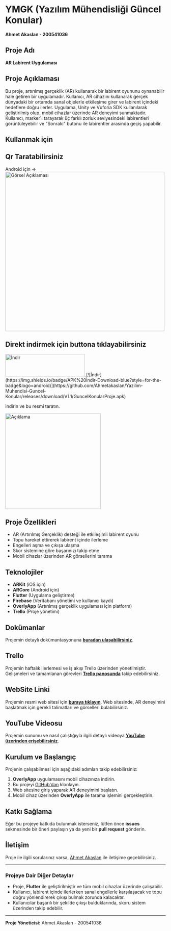 # YMGK (Yazılım Mühendisliği Güncel Konular)

**Ahmet Akaslan - 200541036**

## Proje Adı
**AR Labirent Uygulaması**

## Proje Açıklaması
Bu proje, artırılmış gerçeklik (AR) kullanarak bir labirent oyununu oynanabilir hale getiren bir uygulamadır. Kullanıcı, AR cihazını kullanarak gerçek dünyadaki bir ortamda sanal objelerle etkileşime girer ve labirent içindeki hedeflere doğru ilerler. Uygulama, Unity ve Vuforia SDK kullanılarak geliştirilmiş olup, mobil cihazlar üzerinde AR deneyimi sunmaktadır. Kullanıcı, marker'ı tarayarak üç farklı zorluk seviyesindeki labirentleri görüntüleyebilir ve "Sonraki" butonu ile labirentler arasında geçiş yapabilir.

## Kullanmak için
## Qr Taratabilirsiniz
Android için => 
<img src="https://github.com/user-attachments/assets/60c6121d-293b-4366-ba83-f87ddc127c93" width="500" height="500" alt="Görsel Açıklaması">

## Direkt indirmek için buttona tıklayabilirsiniz
<a href="https://github.com/Ahmetakaslan/Yazilim-Muhendisi-Guncel-Konular/releases/download/V1.1/GuncelKonularProje.apk">
    <img src="https://img.shields.io/badge/APK%20İndir-Download-blue?style=for-the-badge&logo=android" alt="İndir" width="250" height="70">
</a>
[![İndir](https://img.shields.io/badge/APK%20İndir-Download-blue?style=for-the-badge&logo=android)](https://github.com/Ahmetakaslan/Yazilim-Muhendisi-Guncel-Konular/releases/download/V1.1/GuncelKonularProje.apk)


indirin ve bu resmi taratın.

<img src="https://github.com/user-attachments/assets/fc78d0d5-2580-4541-886e-00a33f1b122f" alt="Açıklama" width="300" height="300">


## Proje Özellikleri
- AR (Artırılmış Gerçeklik) desteği ile etkileşimli labirent oyunu
- Topu hareket ettirerek labirent içinde ilerleme
- Engelleri aşma ve çıkışa ulaşma
- Skor sistemine göre başarınızı takip etme
- Mobil cihazlar üzerinden AR görsellerini tarama

## Teknolojiler
- **ARKit** (iOS için)
- **ARCore** (Android için)
- **Flutter** (Uygulama geliştirme)
- **Firebase** (Veritabanı yönetimi ve kullanıcı kaydı)
- **OverlyApp** (Artırılmış gerçeklik uygulaması için platform)
- **Trello** (Proje yönetimi)

## Dokümanlar
Projemin detaylı dokümantasyonuna [**buradan ulaşabilirsiniz**]([https://example.com/docs](https://github.com/Ahmetakaslan/Yazilim-Muhendisi-Guncel-Konular/tree/main/Belgeler)).  

## Trello
Projemin haftalık ilerlemesi ve iş akışı Trello üzerinden yönetilmiştir. Gelişmeleri ve tamamlanan görevleri [**Trello panosunda**](https://trello.com/b/9bb7XvRJ/yazilim-muhendisi-guncel-konular) takip edebilirsiniz.

## WebSite Linki
Projemin resmi web sitesi için [**buraya tıklayın**](https://ahmetakaslan.github.io/Yazilim-Muhendisi-Guncel-Konular/). Web sitesinde, AR deneyimini başlatmak için gerekli talimatları ve görselleri bulabilirsiniz.

## YouTube Videosu
Projemin sunumu ve nasıl çalıştığıyla ilgili detaylı videoya [**YouTube üzerinden erişebilirsiniz**](https://www.youtube.com/watch?si=pj_XqYPQL-97v1F0&v=8j0f-Hf6O7s&feature=youtu.be).

## Kurulum ve Başlangıç
Projenin çalışabilmesi için aşağıdaki adımları takip edebilirsiniz:

1. **OverlyApp** uygulamasını mobil cihazınıza indirin.
2. Bu projeyi [GitHub'dan](https://github.com/ahmetakaslan/ARLabirentUygulaması) klonlayın.
3. Web sitesine giriş yaparak AR deneyimini başlatın.
4. Mobil cihaz üzerinden **OverlyApp** ile tarama işlemini gerçekleştirin.

## Katkı Sağlama
Eğer bu projeye katkıda bulunmak isterseniz, lütfen önce **issues** sekmesinde bir öneri paylaşın ya da yeni bir **pull request** gönderin.

## İletişim
Proje ile ilgili sorularınız varsa, [Ahmet Akaslan](mailto:akaslan47yazilim@gmail.com) ile iletişime geçebilirsiniz.


---

### Projeye Dair Diğer Detaylar
- Proje, **Flutter** ile geliştirilmiştir ve tüm mobil cihazlar üzerinde çalışabilir.
- Kullanıcı, labirent içinde ilerlerken sanal engellerle karşılaşacak ve topu doğru yönlendirerek çıkışı bulmak zorunda kalacaktır.
- Kullanıcılar başarılı bir şekilde çıkışı bulduklarında, skoru sistem üzerinden takip edebilir.

---

**Proje Yöneticisi:**
Ahmet Akaslan - 200541036
